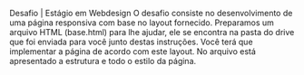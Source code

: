 Desafio | Estágio em Webdesign
O desafio consiste no desenvolvimento de uma página responsiva com base no layout fornecido.
Preparamos um arquivo HTML (base.html) para lhe ajudar, ele se encontra na pasta do drive que foi enviada para você junto destas instruções.
Você terá que implementar a página de acordo com este layout. No arquivo está apresentado a estrutura e todo o estilo da página.

